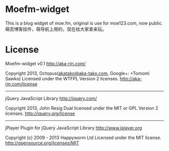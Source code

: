 Moefm-widget
============

This is a blog widget of moe.fm, original is use for moe123.com, now public.
萌否博客挂件，萌导航上用的，现在给大家拿来玩。

License
============

Moefm-widget v0.1
http://aka-rin.com/

Copyright 2013, Octopus(akatako@aka-tako.com, Google+: +Tomomi Sawko)
Licensed under the WTFPL Version 2 licenses.
http://aka-rin.com/license

********************************************

jQuery JavaScript Library
http://jquery.com/

Copyright 2013, John Resig
Dual licensed under the MIT or GPL Version 2 licenses.
http://jquery.org/license

********************************************

jPlayer Plugin for jQuery JavaScript Library
http://www.jplayer.org

Copyright (c) 2009 - 2013 Happyworm Ltd
Licensed under the MIT license.
http://opensource.org/licenses/MIT